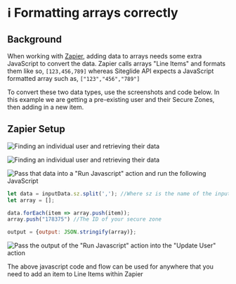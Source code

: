 # ℹ️ Formatting arrays correctly

## Background

When working with [Zapier](https://help.siteglide.com/article/292-zapier-getting-started), adding data to arrays needs some extra JavaScript to convert the data. Zapier calls arrays "Line Items" and formats them like so, `[123,456,789]` whereas Siteglide API expects a JavaScript formatted array such as, `["123","456","789"]`

To convert these two data types, use the screenshots and code below. In this example we are getting a pre-existing user and their Secure Zones, then adding in a new item.

## Zapier Setup

![Finding an individual user and retrieving their data](<../../.gitbook/assets/archbee\_uploads/-AMxd0CRDYGkCslIGDgoD\_Screen Shot 2021-01-07 at 21.05.08.png>)

![Finding an individual user and retrieving their data](../../.gitbook/assets/archbee\_uploads/-AM)

![Pass that data into a "Run Javascript" action and run the following JavaScript](<../../.gitbook/assets/archbee\_uploads/-AMxd0CRDYGkCslIGDgoD\_Screen Shot 2021-01-07 at 21.05.08.png>)

```javascript
let data = inputData.sz.split(','); //Where sz is the name of the input data you picked above
let array = [];

data.forEach(item => array.push(item));
array.push("178375") //The ID of your secure zone

output = {output: JSON.stringify(array)};
```

![Pass the output of the "Run Javascript" action into the "Update User" action](<../../.gitbook/assets/archbee\_uploads/z3nHyi\_3lNBW4Mbcl5b2n\_Screen Shot 2021-01-07 at 21.10.16.png>)

The above javascript code and flow can be used for anywhere that you need to add an item to Line Items within Zapier
